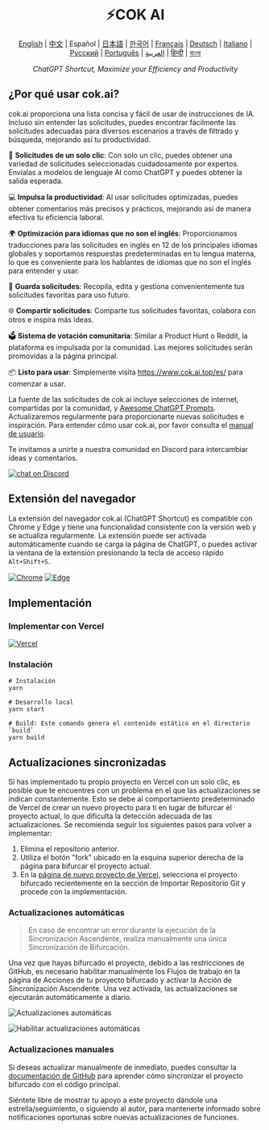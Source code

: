 <h1 align="center">
⚡️COK AI
</h1>
<p align="center">
    <a href="/README-en.md">English</a> | <a href="/README.md">中文</a> |
Español |
<a href="./README-ja.md">日本語</a> |
<a href="./README-ko.md">한국어</a> |
<a href="./README-fr.md">Français</a> |
<a href="./README-de.md">Deutsch</a> |
<a href="./README-it.md">Italiano</a> |
<a href="./README-ru.md">Русский</a> |
<a href="./README-pt.md">Português</a> |
<a href="./README-ar.md">العربية</a> |
<a href="./README-hi.md">हिन्दी</a> |
<a href="./README-bn.md">বাংলা</a>
</p>
<p align="center">
    <em>ChatGPT Shortcut, Maximize your Efficiency and Productivity</em>
</p>

## ¿Por qué usar cok.ai?

cok.ai proporciona una lista concisa y fácil de usar de instrucciones de IA. Incluso sin entender las solicitudes, puedes encontrar fácilmente las solicitudes adecuadas para diversos escenarios a través de filtrado y búsqueda, mejorando así tu productividad.

🚀 **Solicitudes de un solo clic**: Con solo un clic, puedes obtener una variedad de solicitudes seleccionadas cuidadosamente por expertos. Envíalas a modelos de lenguaje AI como ChatGPT y puedes obtener la salida esperada.

💻 **Impulsa la productividad**: Al usar solicitudes optimizadas, puedes obtener comentarios más precisos y prácticos, mejorando así de manera efectiva tu eficiencia laboral.

🌍 **Optimización para idiomas que no son el inglés**: Proporcionamos traducciones para las solicitudes en inglés en 12 de los principales idiomas globales y soportamos respuestas predeterminadas en tu lengua materna, lo que es conveniente para los hablantes de idiomas que no son el inglés para entender y usar.

💾 **Guarda solicitudes**: Recopila, edita y gestiona convenientemente tus solicitudes favoritas para uso futuro.

🌐 **Compartir solicitudes**: Comparte tus solicitudes favoritas, colabora con otros e inspira más ideas.

🗳️ **Sistema de votación comunitaria**: Similar a Product Hunt o Reddit, la plataforma es impulsada por la comunidad. Las mejores solicitudes serán promovidas a la página principal.

📦 **Listo para usar**: Simplemente visita <https://www.cok.ai.top/es/> para comenzar a usar.

La fuente de las solicitudes de cok.ai incluye selecciones de internet, compartidas por la comunidad, y [Awesome ChatGPT Prompts](https://github.com/f/awesome-chatgpt-prompts). Actualizaremos regularmente para proporcionarte nuevas solicitudes e inspiración. Para entender cómo usar cok.ai, por favor consulta el [manual de usuario](https://www.cok.ai.top/es/docs/guides/getting-started).

Te invitamos a unirte a nuestra comunidad en Discord para intercambiar ideas y comentarios.

<a href="https://discord.gg/PZTQfJ4GjX">
   <img src="https://img.shields.io/discord/1048780149899939881?color=%2385c8c8&label=Discord&logo=discord&style=for-the-badge" alt="chat on Discord" />
</a>

## Extensión del navegador

La extensión del navegador cok.ai (ChatGPT Shortcut) es compatible con Chrome y Edge y tiene una funcionalidad consistente con la versión web y se actualiza regularmente. La extensión puede ser activada automáticamente cuando se carga la página de ChatGPT, o puedes activar la ventana de la extensión presionando la tecla de acceso rápido `Alt+Shift+S`.

<a href="https://chrome.google.com/webstore/detail/cok.ai/blcgeoojgdpodnmnhfpohphdhfncblnj">
  <img src="https://img.newzone.top/2023-06-05-12-28-49.png?imageMogr2/format/webp"  alt="Chrome" valign="middle" /></a>

<a href="https://microsoftedge.microsoft.com/addons/detail/cok.ai/hnggpalhfjmdhhmgfjpmhlfilnbmjoin">
  <img src="https://img.newzone.top/2023-06-05-12-26-20.png?imageMogr2/format/webp" alt="Edge" valign="middle" /></a>

## Implementación

### Implementar con Vercel

[![Vercel](https://vercel.com/button)](https://vercel.com/new/clone?repository-url=https%3A%2F%2Fgithub.com%2Fprivacyrepo%2Fcok.ai%2Ftree%2Fgh-pages)

### Instalación

```shell
# Instalación
yarn

# Desarrollo local
yarn start

# Build: Este comando genera el contenido estático en el directorio `build`
yarn build
```

## Actualizaciones sincronizadas

Si has implementado tu propio proyecto en Vercel con un solo clic, es posible que te encuentres con un problema en el que las actualizaciones se indican constantemente. Esto se debe al comportamiento predeterminado de Vercel de crear un nuevo proyecto para ti en lugar de bifurcar el proyecto actual, lo que dificulta la detección adecuada de las actualizaciones. Se recomienda seguir los siguientes pasos para volver a implementar:

1. Elimina el repositorio anterior.
2. Utiliza el botón "fork" ubicado en la esquina superior derecha de la página para bifurcar el proyecto actual.
3. En la [página de nuevo proyecto de Vercel](https://vercel.com/new), selecciona el proyecto bifurcado recientemente en la sección de Importar Repositorio Git y procede con la implementación.

### Actualizaciones automáticas

> En caso de encontrar un error durante la ejecución de la Sincronización Ascendente, realiza manualmente una única Sincronización de Bifurcación.

Una vez que hayas bifurcado el proyecto, debido a las restricciones de GitHub, es necesario habilitar manualmente los Flujos de trabajo en la página de Acciones de tu proyecto bifurcado y activar la Acción de Sincronización Ascendente. Una vez activada, las actualizaciones se ejecutarán automáticamente a diario.

![Actualizaciones automáticas](https://img.newzone.top/2023-05-19-11-57-59.png?imageMogr2/format/webp)

![Habilitar actualizaciones automáticas](https://img.newzone.top/2023-05-19-11-59-26.png?imageMogr2/format/webp)

### Actualizaciones manuales

Si deseas actualizar manualmente de inmediato, puedes consultar la [documentación de GitHub](https://docs.github.com/en/pull-requests/collaborating-with-pull-requests/working-with-forks/syncing-a-fork) para aprender cómo sincronizar el proyecto bifurcado con el código principal.

Siéntete libre de mostrar tu apoyo a este proyecto dándole una estrella/seguimiento, o siguiendo al autor, para mantenerte informado sobre notificaciones oportunas sobre nuevas actualizaciones de funciones.
